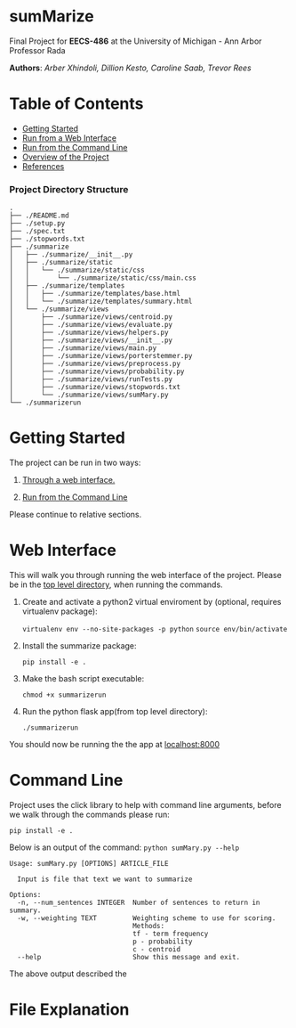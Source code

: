 # sumMarize
Final Project for **EECS-486** at the University of Michigan - Ann Arbor
Professor Rada

**Authors**: *Arber Xhindoli, Dillion Kesto,  Caroline Saab, Trevor Rees*

# Table of Contents

* [Getting Started](#Getting-Started)
* [Run from a Web Interface](#Web-Interface)
* [Run from the Command Line](#Command-Line)
* [Overview of the Project](#Overview-Of-SumMarize)
* [References](#References)

### Project Directory Structure
```shellsession
.
├── ./README.md
├── ./setup.py
├── ./spec.txt
├── ./stopwords.txt
├── ./summarize
│   ├── ./summarize/__init__.py
│   ├── ./summarize/static
│   │   └── ./summarize/static/css
│   │       └── ./summarize/static/css/main.css
│   ├── ./summarize/templates
│   │   ├── ./summarize/templates/base.html
│   │   └── ./summarize/templates/summary.html
│   └── ./summarize/views
│       ├── ./summarize/views/centroid.py
│       ├── ./summarize/views/evaluate.py
│       ├── ./summarize/views/helpers.py
│       ├── ./summarize/views/__init__.py
│       ├── ./summarize/views/main.py
│       ├── ./summarize/views/porterstemmer.py
│       ├── ./summarize/views/preprocess.py
│       ├── ./summarize/views/probability.py
│       ├── ./summarize/views/runTests.py
│       ├── ./summarize/views/stopwords.txt
│       └── ./summarize/views/sumMary.py
└── ./summarizerun
```
# Getting Started

The project can be run in two ways:

1) [Through a web interface.](#Web-Interface)

2) [Run from the Command Line](#Command-Line)

Please continue to relative sections.

# Web Interface

This will walk you through running the web interface of the project. Please be in the [top level directory](#Project-Directory-Structure), when running the commands.

1) Create and activate a python2 virtual enviroment by (optional, requires virtualenv package):

    `virtualenv env --no-site-packages -p python`
    `source env/bin/activate`

2) Install the summarize package:

    `pip install -e .`

3) Make the bash script executable:

    `chmod +x summarizerun`

4) Run the python flask app(from top level directory):

    `./summarizerun`

You should now be running the the app at [localhost:8000](http://localhost:8000)

# Command Line

Project uses the click library to help with command line arguments, before we walk through the commands please run:

 `pip install -e .`

Below is an output of the command: `python sumMary.py --help`

```shellsession
Usage: sumMary.py [OPTIONS] ARTICLE_FILE

  Input is file that text we want to summarize

Options:
  -n, --num_sentences INTEGER  Number of sentences to return in summary.
  -w, --weighting TEXT         Weighting scheme to use for scoring.
                               Methods:
                               tf - term frequency
                               p - probability
                               c - centroid
  --help                       Show this message and exit.
```

The above output described the
# File Explanation